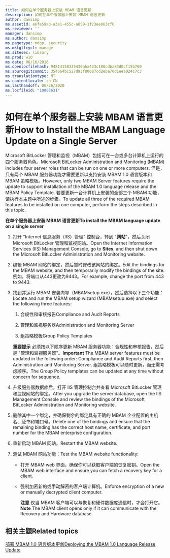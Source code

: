 ```yaml
---
title: 如何在单个服务器上安装 MBAM 语言更新
description: 如何在单个服务器上安装 MBAM 语言更新
author: dansimp
ms.assetid: e6fe59a3-a3e1-455c-a059-1f23ee083cf6
ms.reviewer: ''
manager: dansimp
ms.author: dansimp
ms.pagetype: mdop, security
ms.mktglfcycl: manage
ms.sitesec: library
ms.prod: w10
ms.date: 06/16/2016
ms.openlocfilehash: 94814158335430aba433c180cdba83d0cf15b760
ms.sourcegitcommit: 354664bc527d93f80687cd2eba70d1eea024c7c3
ms.translationtype: MT
ms.contentlocale: zh-CN
ms.lasthandoff: 06/26/2020
ms.locfileid: "10803631"
---
```

# <span data-ttu-id="695dc-103">如何在单个服务器上安装 MBAM 语言更新</span><span class="sxs-lookup"><span data-stu-id="695dc-103">How to Install the MBAM Language Update on a Single Server</span></span>


<span data-ttu-id="695dc-104">Microsoft BitLocker 管理和监视（MBAM）包括可在一台或多台计算机上运行的四个服务器角色。</span><span class="sxs-lookup"><span data-stu-id="695dc-104">Microsoft BitLocker Administration and Monitoring (MBAM) includes four server roles that can be run on one or more computers.</span></span> <span data-ttu-id="695dc-105">但是，只有两个 MBAM 服务器功能才需要更新以支持安装 MBAM 1.0 语言版本和 MBAM 策略模板。</span><span class="sxs-lookup"><span data-stu-id="695dc-105">However, only two MBAM Server features require the update to support installation of the MBAM 1.0 language release and the MBAM Policy Template.</span></span> <span data-ttu-id="695dc-106">若要更新一台计算机上安装的全部三个 MBAM 功能，请执行本主题中所述的步骤。</span><span class="sxs-lookup"><span data-stu-id="695dc-106">To update all three of the required MBAM features to be installed on one computer, perform the steps described in this topic.</span></span>

**<span data-ttu-id="695dc-107">在单个服务器上安装 MBAM 语言更新</span><span class="sxs-lookup"><span data-stu-id="695dc-107">To install the MBAM language update on a single server</span></span>**

1.  <span data-ttu-id="695dc-108">打开 "Internet 信息服务（IIS）管理" 控制台，转到 "**网站**"，然后关闭 Microsoft BitLocker 管理和监视网站。</span><span class="sxs-lookup"><span data-stu-id="695dc-108">Open the Internet Information Services (IIS) Management Console, go to **Sites**, and then shut down the Microsoft BitLocker Administration and Monitoring website.</span></span>

2.  <span data-ttu-id="695dc-109">编辑 MBAM 网站的绑定，然后暂时修改该网站的绑定。</span><span class="sxs-lookup"><span data-stu-id="695dc-109">Edit the bindings for the MBAM website, and then temporarily modify the bindings of the site.</span></span> <span data-ttu-id="695dc-110">例如，将端口从443更改为9443。</span><span class="sxs-lookup"><span data-stu-id="695dc-110">For example, change the port from 443 to 9443.</span></span>

3.  <span data-ttu-id="695dc-111">找到并运行 MBAM 安装向导（MBAMsetup.exe），然后选择以下三个功能：</span><span class="sxs-lookup"><span data-stu-id="695dc-111">Locate and run the MBAM setup wizard (MBAMsetup.exe) and select the following three features:</span></span>

    1.  <span data-ttu-id="695dc-112">合规性和审核报告</span><span class="sxs-lookup"><span data-stu-id="695dc-112">Compliance and Audit Reports</span></span>

    2.  <span data-ttu-id="695dc-113">管理和监视服务器</span><span class="sxs-lookup"><span data-stu-id="695dc-113">Administration and Monitoring Server</span></span>

    3.  <span data-ttu-id="695dc-114">组策略模板</span><span class="sxs-lookup"><span data-stu-id="695dc-114">Group Policy Templates</span></span>

    <span data-ttu-id="695dc-115">**重要提示** 必须按以下顺序更新 MBAM 服务器功能：合规性和审核报告，然后是 "管理和监视服务器"。</span><span class="sxs-lookup"><span data-stu-id="695dc-115">**Important** The MBAM server features must be updated in the following order: Compliance and Audit Reports first, then Administration and Monitoring Server.</span></span> <span data-ttu-id="695dc-116">组策略模板可以随时更新，而无需考虑顺序。</span><span class="sxs-lookup"><span data-stu-id="695dc-116">The Group Policy templates can be updated at any time without concern for sequence.</span></span>

     

4.  <span data-ttu-id="695dc-117">升级服务器数据库后，打开 IIS 管理控制台并查看 Microsoft BitLocker 管理和监视网站的绑定。</span><span class="sxs-lookup"><span data-stu-id="695dc-117">After you upgrade the server database, open the IIS Management Console and review the bindings of the Microsoft BitLocker Administration and Monitoring website.</span></span>

5.  <span data-ttu-id="695dc-118">删除其中一个绑定，并确保剩余的绑定具有正确的 MBAM 企业配置的主机名、证书和端口号。</span><span class="sxs-lookup"><span data-stu-id="695dc-118">Delete one of the bindings and ensure that the remaining binding has the correct host name, certificate, and port number for the MBAM enterprise configuration.</span></span>

6.  <span data-ttu-id="695dc-119">重新启动 MBAM 网站。</span><span class="sxs-lookup"><span data-stu-id="695dc-119">Restart the MBAM website.</span></span>

7.  <span data-ttu-id="695dc-120">测试 MBAM 网站功能：</span><span class="sxs-lookup"><span data-stu-id="695dc-120">Test the MBAM website functionality:</span></span>

    -   <span data-ttu-id="695dc-121">打开 MBAM web 界面，确保你可以获取客户端的恢复密钥。</span><span class="sxs-lookup"><span data-stu-id="695dc-121">Open the MBAM web interface and ensure you can fetch a recovery key for a client.</span></span>

    -   <span data-ttu-id="695dc-122">强制加密新的或手动解密的客户端计算机。</span><span class="sxs-lookup"><span data-stu-id="695dc-122">Enforce encryption of a new or manually decrypted client computer.</span></span>

        <span data-ttu-id="695dc-123">**注意** 仅当 MBAM 客户端可以与恢复和硬件数据库通信时，才会打开它。</span><span class="sxs-lookup"><span data-stu-id="695dc-123">**Note** The MBAM client opens only if it can communicate with the Recovery and Hardware database.</span></span>

         

## <span data-ttu-id="695dc-124">相关主题</span><span class="sxs-lookup"><span data-stu-id="695dc-124">Related topics</span></span>


[<span data-ttu-id="695dc-125">部署 MBAM 1.0 语言版本更新</span><span class="sxs-lookup"><span data-stu-id="695dc-125">Deploying the MBAM 1.0 Language Release Update</span></span>](deploying-the-mbam-10-language-release-update.md)

 

 





